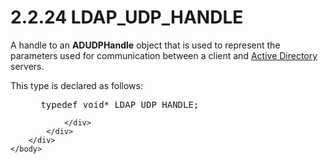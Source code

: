 <html dir="LTR" xmlns:mshelp="http://msdn.microsoft.com/mshelp" xmlns:ddue="http://ddue.schemas.microsoft.com/authoring/2003/5" xmlns:xlink="http://www.w3.org/1999/xlink" xmlns:tool="http://www.microsoft.com/tooltip">
    <head>
        <meta http-equiv="Content-Type" content="text/html; CHARSET=utf-8"></meta>
        <meta name="save" content="history"></meta>
        <title>2.2.24 LDAP_UDP_HANDLE</title>
        <xml>
            <mshelp:toctitle title="2.2.24 LDAP_UDP_HANDLE"></mshelp:toctitle>
            <mshelp:rltitle title="[MS-DTYP]: LDAP_UDP_HANDLE"></mshelp:rltitle>
            <mshelp:keyword index="A" term="b0e4f011-fea4-473f-a678-be5e5a33f4cf"></mshelp:keyword>
            <mshelp:attr name="DCSext.ContentType" value="open specification"></mshelp:attr>
            <mshelp:attr name="AssetID" value="b0e4f011-fea4-473f-a678-be5e5a33f4cf"></mshelp:attr>
            <mshelp:attr name="TopicType" value="kbRef"></mshelp:attr>
            <mshelp:attr name="DCSext.Title" value="[MS-DTYP]: LDAP_UDP_HANDLE" />
        </xml>
    </head>
    <body>
        <div id="header">
            <h1 class="heading">2.2.24 LDAP_UDP_HANDLE</h1>
        </div>
        <div id="mainSection">
            <div id="mainBody">
                <div id="allHistory" class="saveHistory"></div>
                <div id="sectionSection0" class="section" name="collapseableSection">
                    

<p>A handle to an <b>ADUDPHandle</b> object that is used to
represent the parameters used for communication between a client and <a href="a66edeb1-52a0-4d64-a93b-2f5c833d7d92.md#gt_e467d927-17bf-49c9-98d1-96ddf61ddd90">Active Directory</a> servers.</p>

<p>This type is declared as follows:</p>

<dl>
<dd>
<div><pre> typedef void* LDAP_UDP_HANDLE;
</pre></div>
</dd></dl>


                </div>
            </div>
        </div>
    </body>
</html>